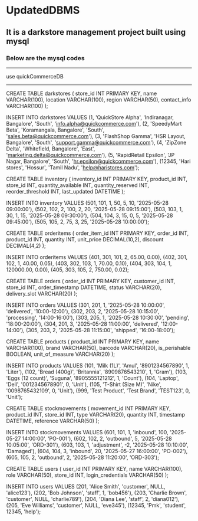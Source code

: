 # UpdatedDBMS
## It is a darkstore management project built using mysql
### Below are the mysql codes
---


use quickCommerceDB

---
CREATE TABLE darkstores (
    store_id INT PRIMARY KEY,
    name VARCHAR(100),
    location VARCHAR(100),
    region VARCHAR(50),
    contact_info VARCHAR(100)
);

INSERT INTO darkstores VALUES
(1, 'QuickStore Alpha', 'Indiranagar, Bangalore', 'South', 'info.alpha@quickcommerce.com'),
(2, 'SpeedyMart Beta', 'Koramangala, Bangalore', 'South', 'sales.beta@quickcommerce.com'),
(3, 'FlashShop Gamma', 'HSR Layout, Bangalore', 'South', 'support.gamma@quickcommerce.com'),
(4, 'ZipZone Delta', 'Whitefield, Bangalore', 'East', 'marketing.delta@quickcommerce.com'),
(5, 'RapidRetail Epsilon', 'JP Nagar, Bangalore', 'South', 'hr.epsilon@quickcommerce.com'),
(12345, 'Hari stores', 'Hossur', 'Tamil Nadu', 'help@haristores.com');

CREATE TABLE inventory (
    inventory_id INT PRIMARY KEY,
    product_id INT,
    store_id INT,
    quantity_available INT,
    quantity_reserved INT,
    reorder_threshold INT,
    last_updated DATETIME
);

INSERT INTO inventory VALUES
(501, 101, 1, 50, 5, 10, '2025-05-28 09:00:00'),
(502, 102, 2, 100, 2, 20, '2025-05-28 09:15:00'),
(503, 103, 1, 30, 1, 15, '2025-05-28 09:30:00'),
(504, 104, 3, 15, 0, 5, '2025-05-28 09:45:00'),
(505, 105, 2, 75, 3, 25, '2025-05-28 10:00:00');

CREATE TABLE orderitems (
    order_item_id INT PRIMARY KEY,
    order_id INT,
    product_id INT,
    quantity INT,
    unit_price DECIMAL(10,2),
    discount DECIMAL(4,2)
);

INSERT INTO orderitems VALUES
(401, 301, 101, 2, 65.00, 0.00),
(402, 301, 102, 1, 40.00, 0.05),
(403, 302, 103, 1, 70.00, 0.10),
(404, 303, 104, 1, 120000.00, 0.00),
(405, 303, 105, 2, 750.00, 0.02);


CREATE TABLE orders (
    order_id INT PRIMARY KEY,
    customer_id INT,
    store_id INT,
    order_timestamp DATETIME,
    status VARCHAR(20),
    delivery_slot VARCHAR(20)
);

INSERT INTO orders VALUES
(301, 201, 1, '2025-05-28 10:00:00', 'delivered', '10:00-12:00'),
(302, 203, 2, '2025-05-28 10:15:00', 'processing', '14:00-16:00'),
(303, 205, 1, '2025-05-28 10:30:00', 'pending', '18:00-20:00'),
(304, 201, 3, '2025-05-28 11:00:00', 'delivered', '12:00-14:00'),
(305, 203, 2, '2025-05-28 11:15:00', 'shipped', '16:00-18:00');


CREATE TABLE products (
    product_id INT PRIMARY KEY,
    name VARCHAR(100),
    brand VARCHAR(50),
    barcode VARCHAR(20),
    is_perishable BOOLEAN,
    unit_of_measure VARCHAR(20)
);

INSERT INTO products VALUES
(101, 'Milk (1L)', 'Amul', '8901234567890', 1, 'Liter'),
(102, 'Bread (400g)', 'Britannia', '8909876543210', 1, 'Gram'),
(103, 'Eggs (12 count)', 'Suguna', '8905555121212', 1, 'Count'),
(104, 'Laptop', 'Dell', '0012345678901', 0, 'Unit'),
(105, 'T-Shirt (Size M)', 'Nike', '0098765432109', 0, 'Unit'),
(999, 'Test Product', 'Test Brand', 'TEST123', 0, 'Unit');



CREATE TABLE stockmovements (
    movement_id INT PRIMARY KEY,
    product_id INT,
    store_id INT,
    type VARCHAR(20),
    quantity INT,
    timestamp DATETIME,
    reference VARCHAR(50)
);

INSERT INTO stockmovements VALUES
(601, 101, 1, 'inbound', 100, '2025-05-27 14:00:00', 'PO-001'),
(602, 102, 2, 'outbound', 5, '2025-05-28 10:05:00', 'ORD-301'),
(603, 103, 1, 'adjustment', -2, '2025-05-28 10:10:00', 'Damaged'),
(604, 104, 3, 'inbound', 20, '2025-05-27 16:00:00', 'PO-002'),
(605, 105, 2, 'outbound', 2, '2025-05-28 11:20:00', 'ORD-303');



CREATE TABLE users (
    user_id INT PRIMARY KEY,
    name VARCHAR(100),
    role VARCHAR(50),
    store_id INT,
    login_credentials VARCHAR(50)
);

INSERT INTO users VALUES
(201, 'Alice Smith', 'customer', NULL, 'alice123'),
(202, 'Bob Johnson', 'staff', 1, 'bob456'),
(203, 'Charlie Brown', 'customer', NULL, 'charlie789'),
(204, 'Diana Lee', 'staff', 2, 'diana012'),
(205, 'Eve Williams', 'customer', NULL, 'eve345'),
(12345, 'Pmk', 'student', 12345, 'help');



